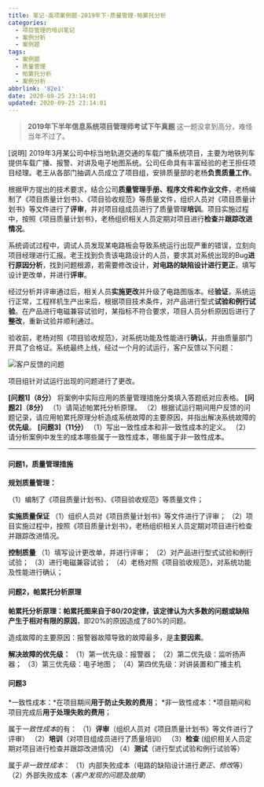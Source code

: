 ```yaml
---
title: 笔记-高项案例题-2019年下-质量管理-帕累托分析
categories:
  - 项目管理的培训笔记
  - 案例分析
  - 案例题
tags:
  - 案例题
  - 质量管理
  - 帕累托分析
  - 案例分析
abbrlink: '82e1'
date: 2020-09-25 23:14:01
updated: 2020-09-25 23:14:01
---
```


> **2019年下半年信息系统项目管理师考试下午真题**
> 这一题没拿到高分，难怪当年不过了。

[说明]
2019年3月某公司中标当地轨道交通的车载广播系统项目，主要为地铁列车提供车载广播、报警、对讲及电子地图系统。公司任命具有丰富经验的老王担任项目经理。老王从各部门抽调人员成立了项目组，安排质量部的老杨**负责质量工作**。

根据甲方提出的技术要求，结合公司**质量管理手册、程序文件和作业文件**，老杨编制了《项目质量计划书》、《项目验收规范》等质量文件，组织人员对《项目质量计划书》等文件进行了**评审**，并对项目组成员进行了质量管理**培训**。项目实施过程中，按照《项目质量计划书》，老杨组织相关人员定期对项目进行**检查**并**跟踪改进情况**。

系统调试过程中，调试人员发现某电路板会导致系统运行出现严重的错误，立刻向项目经理进行汇报。老王找到负责该电路设计的人员，要求其对系统出现的Bug**进行原因分析**，找到问题根源，若需要修改设计，**对电路的缺陷设计进行更正**，填写设计更改单，并进行**评审**。

经过分析并评审通过后，相关人员**实施更改**并升级了电路图版本。经**验证**，系统运行正常，工程样机生产出来后，根据项目技术条件，对产品进行型式**试验和例行试验**。在产品进行电磁兼容试验时，某指标不符合要求，项目人员分析原因后进行了**整改**，重新试验并顺利通过。

验收前，老杨对照《项目验收规范》，对系统功能及性能进行**确认**，并由质量部门开具了合格证。系统最终上线，经过一个月的试运行，客户反馈以下问题：

![客户反馈的问题](https://i.loli.net/2020/09/25/pTvK1ImAaxNFtC3.png)

项目组针对试运行出现的问题进行了更改。

**[问题1]（8分）**
将案例中实际应用的质量管理措施分类填入答题纸对应表格。
**[问题2]（8分）**
（1）请简述帕累托分析原理。
（2）根据试运行期间用户反馈的问题记录，请应用帕累托原理分析造成系统故障的主要原因，并指出解决系统故障的**优先级**。
**[问题3]（11分）**
（1）写出一致性成本和非一致性成本的定义。
（2）请分析案例中发生的成本哪些属于一致性成本，哪些属于非一致性成本。  

<!-- more -->

---

#### 问题1，质量管理措施

**规划质量管理：**

（1）编制了《项目质量计划书》、《项目验收规范》等质量文件；

**实施质量保证**
（1）组织人员对《项目质量计划书》等文件进行了评审；
（2）项目实施过程中，按照《项目质量计划书》，老杨组织相关人员定期对项目进行检查并跟踪改进情况。

**控制质量**
（1）填写设计更改单，并进行评审；
（2）对产品进行型式试验和例行试验；
（3）进行电磁兼容试验；
（4）老杨对照《项目验收规范》，对系统功能及性能进行确认；

#### 问题2，帕累托分析原理

**帕累托分析原理：**帕累托图来自于80/20定律，该定律认为**大多数的问题或缺陷产生于相对有限的原因**，即20%的原因造成了80%的问题。

造成故障的主要原因：报警器故障导致的故障最多，是**主要因素**。

**解决故障的优先级：**
（1）第一优先级：报警器；
（2）第二优先级：监听扬声器；
（3）第三优先级：电子地图；
（4）第四优先级：对讲装置和广播主机

#### 问题3

*一致性成本：*在项目期间**用于防止失败的费用**；
*非一致性成本：*项目期间和项目完成后**用于处理失败的费用**；

属于*一致性成本*的有：
（1）**评审**（组织人员对《项目质量计划书》等文件进行了评审）
（2）**培训**（对项目组成员进行了质量培训）
（3）**检查** (组织相关人员定期对项目进行检查并跟踪改进情况)
（4）**测试**（进行型式试验和例行试验等）

属于*非一致性成本*：
（1）内部失败成本（电路的缺陷设计进行*更正、修改*等）
（2）外部失败成本（*客户发现的问题及故障*）
